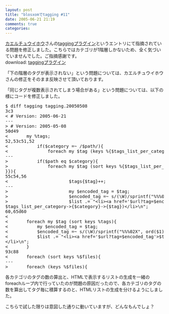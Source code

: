 ```yaml
---
layout: post
title: "blosxomでtagging #11"
date: 2005-06-21 21:19
comments: true
categories: 
---
```

<p class="entryBody">
<a href="http://kerolin.jspeed.jp/" target="blank">カエルチュウイホウ</a>さんの<a href="http://kerolin.jspeed.jp/Computer/blosxom/tagging050619.html" target="blank">taggingプラグイン</a>というエントリにて指摘されている問題を修正しました。こちらではカテゴリが1階層しかないため、全く気づいていませんでした。ご指摘感謝です。<br />
download: <a href="/archives/tagging" target="_blank">taggingプラグイン</a>
</p>

<p class="entryBody">
「下の階層のタグが表示されない」という問題については、カエルチュウイホウさんの修正をそのまま反映させて頂いております。
</p>

<p class="entryBody">
「同じタグが複数表示されてしまう場合がある」という問題については、以下の様にコードを修正しました。
</p>

<pre class="code">
$ diff tagging tagging.20050508
3c3
&lt; # Version: 2005-06-21
---
&gt; # Version: 2005-05-08
50d49
&lt;       my %tags;
52,53c51,52
&lt;           if($category =~ /$path/){
&lt;               foreach my $tag (keys %{$tags_list_per_category-&gt;{$category}}){
---
&gt;           if($path eq $category){
&gt;               foreach my $tag (sort keys %{$tags_list_per_category-&gt;{$category
}}){
55c54,56
&lt;                       $tags{$tag}++;
---
&gt;                       my $encoded_tag = $tag;
&gt;                       $encoded_tag =~ s/(\W)/sprintf("%%%02X", ord($1))/ego;
&gt;                       $list .= "&lt;li&gt;&lt;a href='$url?tag=$encoded_tag'&gt;$tag&lt;/a&gt; (
$tags_list_per_category-&gt;{$category}-&gt;{$tag})&lt;/li&gt;\n";
60,65d60
&lt;
&lt;       foreach my $tag (sort keys %tags){
&lt;           my $encoded_tag = $tag;
&lt;           $encoded_tag =~ s/(\W)/sprintf("%%%02X", ord($1))/ego;
&lt;           $list .= "&lt;li&gt;&lt;a href='$url?tag=$encoded_tag'&gt;$tag&lt;/a&gt; ($tags{$tag})
&lt;/li&gt;\n";
&lt;       }
93c88
&lt;       foreach (sort keys %$files){
---
&gt;       foreach (keys %$files){
</pre>

<p class="entryBody">
各カテゴリのタグの数の算出と、HTMLで表示するリストの生成を一緒のforeachループ内で行っていたのが問題の原因だったので、各カテゴリのタグの数を算出してタグ毎に積算するのと、HTMLリストの生成を分けるようにしました。
</p>

<p class="entryBody">
こちらで試した限りは意図した通りに動いていますが、どんなもんでしょ？
</p>
